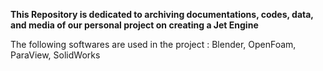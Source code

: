 **This Repository is dedicated to archiving documentations, codes, data, and media of our personal project on creating a Jet Engine**

The following softwares are used in the project : Blender, OpenFoam, ParaView, SolidWorks 
